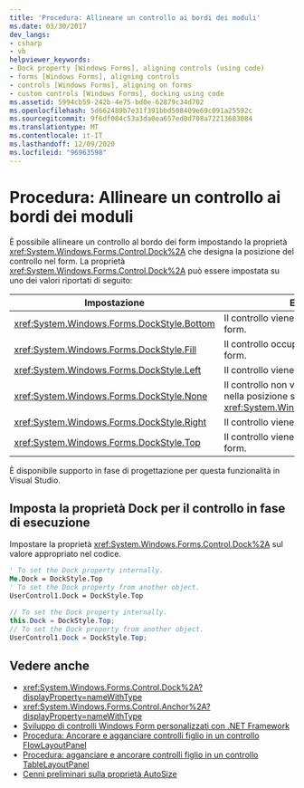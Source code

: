 ```yaml
---
title: 'Procedura: Allineare un controllo ai bordi dei moduli'
ms.date: 03/30/2017
dev_langs:
- csharp
- vb
helpviewer_keywords:
- Dock property [Windows Forms], aligning controls (using code)
- forms [Windows Forms], aligning controls
- controls [Windows Forms], aligning on forms
- custom controls [Windows Forms], docking using code
ms.assetid: 5994cb59-242b-4e75-bd0e-62879c34d702
ms.openlocfilehash: 5d662489b7e31f391bbd508409e69c091a25592c
ms.sourcegitcommit: 9f6df084c53a3da0ea657ed0d708a72213683084
ms.translationtype: MT
ms.contentlocale: it-IT
ms.lasthandoff: 12/09/2020
ms.locfileid: "96963598"
---
```

# <a name="how-to-align-a-control-to-the-edges-of-forms"></a>Procedura: Allineare un controllo ai bordi dei moduli

È possibile allineare un controllo al bordo dei form impostando la proprietà <xref:System.Windows.Forms.Control.Dock%2A> che designa la posizione del controllo nel form. La proprietà <xref:System.Windows.Forms.Control.Dock%2A> può essere impostata su uno dei valori riportati di seguito:

|Impostazione|Effetto sul controllo|
|-------------|----------------------------|
|<xref:System.Windows.Forms.DockStyle.Bottom>|Il controllo viene ancorato alla parte inferiore del form.|
|<xref:System.Windows.Forms.DockStyle.Fill>|Il controllo occupa tutto lo spazio rimanente nel form.|
|<xref:System.Windows.Forms.DockStyle.Left>|Il controllo viene ancorato al lato sinistro del form.|
|<xref:System.Windows.Forms.DockStyle.None>|Il controllo non viene ancorato e viene visualizzato nella posizione specificata dalla relativa proprietà <xref:System.Windows.Forms.Control.Location%2A>.|
|<xref:System.Windows.Forms.DockStyle.Right>|Il controllo viene ancorato al lato destro del form.|
|<xref:System.Windows.Forms.DockStyle.Top>|Il controllo viene ancorato alla parte superiore del form.|

È disponibile supporto in fase di progettazione per questa funzionalità in Visual Studio.

## <a name="set-the-dock-property-for-your-control-at-run-time"></a>Imposta la proprietà Dock per il controllo in fase di esecuzione

Impostare la proprietà <xref:System.Windows.Forms.Control.Dock%2A> sul valore appropriato nel codice.

```vb
' To set the Dock property internally.
Me.Dock = DockStyle.Top
' To set the Dock property from another object.
UserControl1.Dock = DockStyle.Top
```

```csharp
// To set the Dock property internally.
this.Dock = DockStyle.Top;
// To set the Dock property from another object.
UserControl1.Dock = DockStyle.Top;
```

## <a name="see-also"></a>Vedere anche

- <xref:System.Windows.Forms.Control.Dock%2A?displayProperty=nameWithType>
- <xref:System.Windows.Forms.Control.Anchor%2A?displayProperty=nameWithType>
- [Sviluppo di controlli Windows Form personalizzati con .NET Framework](developing-custom-windows-forms-controls.md)
- [Procedura: Ancorare e agganciare controlli figlio in un controllo FlowLayoutPanel](how-to-anchor-and-dock-child-controls-in-a-flowlayoutpanel-control.md)
- [Procedura: agganciare e ancorare controlli figlio in un controllo TableLayoutPanel](how-to-anchor-and-dock-child-controls-in-a-tablelayoutpanel-control.md)
- [Cenni preliminari sulla proprietà AutoSize](autosize-property-overview.md)
